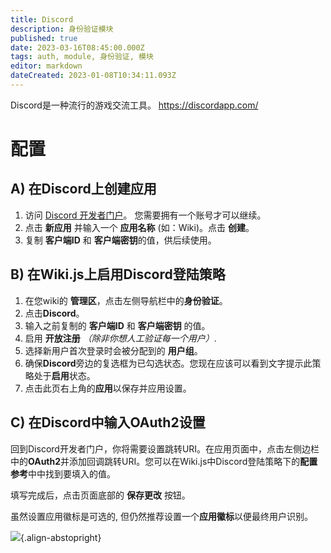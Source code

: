```yaml
---
title: Discord
description: 身份验证模块
published: true
date: 2023-03-16T08:45:00.000Z
tags: auth, module, 身份验证, 模块
editor: markdown
dateCreated: 2023-01-08T10:34:11.093Z
---
```


Discord是一种流行的游戏交流工具。
https://discordapp.com/

# 配置

## A) 在Discord上创建应用

1. 访问 [Discord 开发者门户](https://discordapp.com/developers/applications/)。 您需要拥有一个账号才可以继续。
1. 点击 **新应用** 并输入一个 **应用名称** (如：Wiki)。点击 **创建**。
1. 复制 **客户端ID** 和 **客户端密钥**的值，供后续使用。

## B) 在Wiki.js上启用Discord登陆策略

1. 在您wiki的 **管理区**，点击左侧导航栏中的**身份验证**。
1. 点击**Discord**。
1. 输入之前复制的 **客户端ID** 和 **客户端密钥** 的值。
1. 启用 **开放注册** *（除非你想人工验证每一个用户）*.
1. 选择新用户首次登录时会被分配到的 **用户组**。
1. 确保**Discord**旁边的复选框为已勾选状态。您现在应该可以看到文字提示此策略处于**启用**状态。
1. 点击此页右上角的**应用**以保存并应用设置。

## C) 在Discord中输入OAuth2设置
回到Discord开发者门户，你将需要设置跳转URI。在应用页面中，点击左侧边栏中的**OAuth2**并添加回调跳转URI。您可以在Wiki.js中Discord登陆策略下的**配置参考**中中找到要填入的值。

填写完成后，点击页面底部的 **保存更改** 按钮。

虽然设置应用徽标是可选的, 但仍然推荐设置一个**应用徽标**以便最终用户识别。

![](https://static.requarks.io/logo/discord.svg){.align-abstopright}
